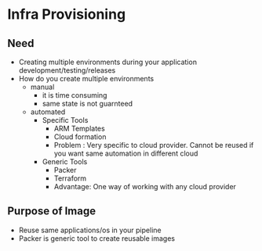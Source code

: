 # Infra Provisioning

## Need
* Creating multiple environments during your application development/testing/releases
* How do you create multiple environments
    * manual
        * it is time consuming 
        * same state is not guarnteed
    * automated
        * Specific Tools
            * ARM Templates
            * Cloud formation
            * Problem : Very specific to cloud provider. Cannot be reused if you want same automation in different cloud 
        * Generic Tools
            * Packer
            * Terraform
            * Advantage: One way of working with any cloud provider

## Purpose of Image
* Reuse same applications/os in your pipeline
* Packer is generic tool to create reusable images